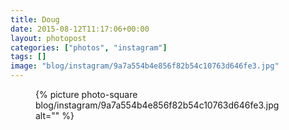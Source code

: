 ```yaml
---
title: Doug
date: 2015-08-12T11:17:06+00:00
layout: photopost
categories: ["photos", "instagram"]
tags: []
image: "blog/instagram/9a7a554b4e856f82b54c10763d646fe3.jpg"
---
```


<figure class="photo photo--square">
  {% picture photo-square blog/instagram/9a7a554b4e856f82b54c10763d646fe3.jpg alt="" %}
</figure>


